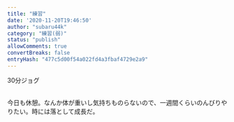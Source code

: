 ```yaml
---
title: "練習"
date: '2020-11-20T19:46:50'
author: "subaru44k"
category: "練習(弱)"
status: "publish"
allowComments: true
convertBreaks: false
entryHash: "477c5d00f54a022fd4a3fbaf4729e2a9"
---
```

30分ジョグ<div><br></div><div>今日も休憩。なんか体が重いし気持ちものらないので、一週間くらいのんびりやりたい。時には落として成長だ。</div>
